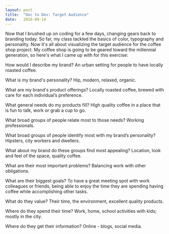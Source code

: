 ```yaml
---
layout: post
title:  "Doc to Dev: Target Audience"
date:   2016-09-14
---
```

Now that I brushed up on coding for a few days, changing gears back to branding today. So far, my class tackled the basics of color, typography and personality. Now it's all about visualizing the target audience for the coffee shop project. My coffee shop is going to be geared toward the millennial generation, so here's what I came up with for this exercise:

How would I describe my brand?
An urban setting for people to have locally roasted coffee.

What is my brand's personality?
Hip, modern, relaxed, organic.

What are my brand's product offerings?
Locally roasted coffee, brewed with care for each individual’s preference.

What general needs do my products fill?
High quality coffee in a place that is fun to talk, work or grab a cup to go.

What broad groups of people relate most to those needs?
Working professionals.

What broad groups of people identify most with my brand’s personality?
Hipsters, city workers and dwellers.

What about my brand do these groups find most appealing?
Location, look and feel of the space, quality coffee.

What are their most important problems?
Balancing work with other obligations.

What are their biggest goals?
To have a great meeting spot with work colleagues or friends, being able to enjoy the time they are spending having coffee while accomplishing other tasks.

What do they value?
Their time, the environment, excellent quality products.

Where do they spend their time?
Work, home, school activities with kids; mostly in the city.

Where do they get their information?
Online - blogs, social media.
